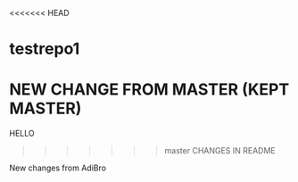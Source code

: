 <<<<<<< HEAD
# testrepo1
NEW CHANGE FROM MASTER (KEPT MASTER)
=======
HELLO
>>>>>>> master
CHANGES IN README


New changes from AdiBro
